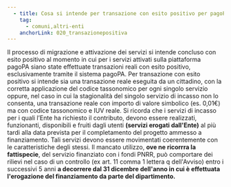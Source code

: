 ```yaml
---
  - title: Cosa si intende per transazione con esito positivo per pagoPA?
    tag:
      - comuni,altri-enti
    anchorLink: 020_transazionepositiva
---
```


Il processo di migrazione e attivazione dei servizi si intende concluso con esito positivo al momento in cui per i servizi attivati sulla piattaforma pagoPA siano state effettuate transazioni reali con esito positivo, esclusivamente tramite il sistema pagoPA.
Per transazione con esito positivo si intende sia una transazione reale eseguita da un cittadino, con la corretta applicazione del codice tassonomico per ogni singolo servizio oppure, nel caso in cui la stagionalità del singolo servizio di incasso non lo consenta, una transazione reale con importo di valore simbolico (es. 0,01€) ma con codice tassonomico e IUV reale.
Si ricorda che i servizi di incasso per i quali l’Ente ha richiesto il contributo, devono essere realizzati, funzionanti, disponibili e fruiti dagli utenti **(servizi erogati dall'Ente)**  al più tardi alla data prevista per il completamento del progetto ammesso a finanziamento.
Tali servizi devono essere movimentati coerentemente con le caratteristiche degli stessi.
Il mancato utilizzo, **ove ne ricorrra la fattispecie**, del servizio finanziato con i fondi PNRR, può comportare dei rilievi nel caso di un controllo (ex art. 11 comma 1 lettera q dell'Avviso) entro i successivi 5 anni **a decorrere dal 31 dicembre dell'anno in cui è effettuata l'erogazione del finanziamento da parte del dipartimento.**
